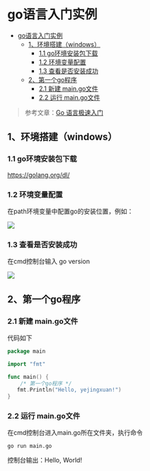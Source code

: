 # go语言入门实例

- [go语言入门实例](#go%e8%af%ad%e8%a8%80%e5%85%a5%e9%97%a8%e5%ae%9e%e4%be%8b)
  - [1、环境搭建（windows）](#1%e7%8e%af%e5%a2%83%e6%90%ad%e5%bb%bawindows)
    - [1.1 go环境安装包下载](#11-go%e7%8e%af%e5%a2%83%e5%ae%89%e8%a3%85%e5%8c%85%e4%b8%8b%e8%bd%bd)
    - [1.2 环境变量配置](#12-%e7%8e%af%e5%a2%83%e5%8f%98%e9%87%8f%e9%85%8d%e7%bd%ae)
    - [1.3 查看是否安装成功](#13-%e6%9f%a5%e7%9c%8b%e6%98%af%e5%90%a6%e5%ae%89%e8%a3%85%e6%88%90%e5%8a%9f)
  - [2、第一个go程序](#2%e7%ac%ac%e4%b8%80%e4%b8%aago%e7%a8%8b%e5%ba%8f)
    - [2.1 新建 main.go文件](#21-%e6%96%b0%e5%bb%ba-maingo%e6%96%87%e4%bb%b6)
    - [2.2 运行 main.go文件](#22-%e8%bf%90%e8%a1%8c-maingo%e6%96%87%e4%bb%b6)

> 参考文章：[Go 语言极速入门](https://www.cnblogs.com/java-zhao/p/9942311.html)

## 1、环境搭建（windows）

### 1.1 go环境安装包下载  

https://golang.org/dl/

### 1.2 环境变量配置

在path环境变量中配置go的安装位置，例如：

![](https://gitee.com/jingxuanye/yjx-pictures/raw/master/pic/20191211161221.png)

### 1.3 查看是否安装成功

在cmd控制台输入 go version

![](https://gitee.com/jingxuanye/yjx-pictures/raw/master/pic/20191211161152.png)


## 2、第一个go程序


### 2.1 新建 main.go文件

代码如下

```go
package main

import "fmt"

func main() {
    /* 第一个go程序 */
   fmt.Println("Hello, yejingxuan!")
}
```

### 2.2 运行 main.go文件

在cmd控制台进入main.go所在文件夹，执行命令
```shell
go run main.go
```
控制台输出：Hello, World!



